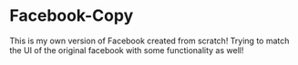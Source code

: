 # Facebook-Copy

This is my own version of Facebook created from scratch! Trying to match the UI of the original facebook with some functionality as well!
